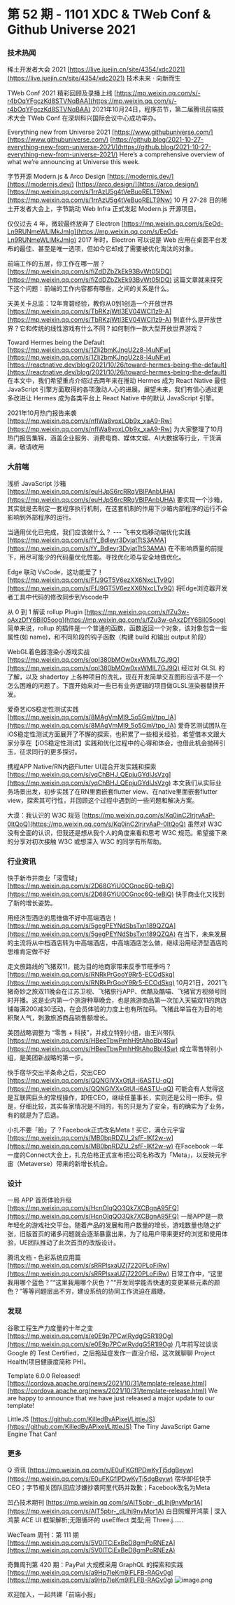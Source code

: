 # 第 52 期 - 1101 XDC & TWeb Conf & Github Universe 2021
### 技术热闻
稀土开发者大会 2021
[https://live.juejin.cn/site/4354/xdc2021](https://live.juejin.cn/site/4354/xdc2021)
技术未来 · 向新而生

TWeb Conf 2021 精彩回顾及录播上线
[https://mp.weixin.qq.com/s/-r4bOqYFgczKd8STVNqBAA](https://mp.weixin.qq.com/s/-r4bOqYFgczKd8STVNqBAA)
2021年10月24日，程序员节，第二届腾讯前端技术大会 TWeb Conf 在深圳科兴国际会议中心成功举办。

Everything new from Universe 2021
[https://www.githubuniverse.com/](https://www.githubuniverse.com/)
[https://github.blog/2021-10-27-everything-new-from-universe-2021/](https://github.blog/2021-10-27-everything-new-from-universe-2021/)
Here’s a comprehensive overview of what we’re announcing at Universe this week.

字节开源 Modern.js & Arco Design
[https://modernjs.dev/](https://modernjs.dev/)
[https://arco.design/](https://arco.design/)
[https://mp.weixin.qq.com/s/1rrAzU5g4tVeBuoRELT9Nw](https://mp.weixin.qq.com/s/1rrAzU5g4tVeBuoRELT9Nw)
10 月 27-28 日的稀土开发者大会上，字节跳动 Web Infra 正式发起 Modern.js 开源项目。

仅仅过去 4 年，微软最终放弃了 Electron
[https://mp.weixin.qq.com/s/EeOd-Ln9RUNmeWLlMkJmIg](https://mp.weixin.qq.com/s/EeOd-Ln9RUNmeWLlMkJmIg)
2017 年时，Electron 可以说是 Web 应用在桌面平台发布的最佳、甚至是唯一选项，但如今它却成了需要被优化淘汰的对象。 

前端工作的五层，你工作在哪一层？
[https://mp.weixin.qq.com/s/fiZdDZbZkEk93BvWt05lDQ](https://mp.weixin.qq.com/s/fiZdDZbZkEk93BvWt05lDQ)
这篇文章就来探究下这个问题：前端的工作内容都有哪些，之间的关系是什么。

天美关卡总监：12年育碧经验，教你从0到1创造一个开放世界
[https://mp.weixin.qq.com/s/TbRKzjWtI3EV04WCI1z9-A](https://mp.weixin.qq.com/s/TbRKzjWtI3EV04WCI1z9-A)
到底什么是开放世界？它和传统的线性游戏有什么不同？如何制作一款大型开放世界游戏？

Toward Hermes being the Default
[https://mp.weixin.qq.com/s/1Zlj2bmKJngU2z8-l4uNFw](https://mp.weixin.qq.com/s/1Zlj2bmKJngU2z8-l4uNFw)
[https://reactnative.dev/blog/2021/10/26/toward-hermes-being-the-default](https://reactnative.dev/blog/2021/10/26/toward-hermes-being-the-default)
在本文中，我们希望重点介绍过去两年来在推动 Hermes 成为 React Native 最佳 JavaScript 引擎方面取得的各项激动人心的进展。展望未来，我们有信心通过更多改进让 Hermes 成为各类平台上 React Native 中的默认 JavaScript 引擎。

2021年10月热门报告来袭
[https://mp.weixin.qq.com/s/nfIWa8voxLOb9x_xaA9-Rw](https://mp.weixin.qq.com/s/nfIWa8voxLOb9x_xaA9-Rw)
为大家整理了10月热门报告集锦，涵盖企业服务、消费电商、媒体文娱、AI大数据等行业，干货满满，敬请收用

### 大前端
浅析 JavaScript 沙箱
[https://mp.weixin.qq.com/s/euHJpS6rcRRqVBIPAnbUHA](https://mp.weixin.qq.com/s/euHJpS6rcRRqVBIPAnbUHA)
要实现一个沙箱，其实就是去制定一套程序执行机制，在这套机制的作用下沙箱内部程序的运行不会影响到外部程序的运行。

当通用优化已完成，我们应该做什么？ --- 飞书文档移动端优化实践
[https://mp.weixin.qq.com/s/fY_Bdleyr3DvjatTtS3AMA](https://mp.weixin.qq.com/s/fY_Bdleyr3DvjatTtS3AMA)
在不影响质量的前提下，用尽可能少的代码量优化性能。寻找优化项与安全地做优化。

Edge 联动 VsCode，这功能爱了！
[https://mp.weixin.qq.com/s/FfJ9GT5V6ezXX6NxcLTv9Q](https://mp.weixin.qq.com/s/FfJ9GT5V6ezXX6NxcLTv9Q)
将Edge浏览器开发者工具中代码的修改同步到Vscode中

从 0 到 1 解读 rollup Plugin
[https://mp.weixin.qq.com/s/fZu3w-oAxzDfY6Bil05oog](https://mp.weixin.qq.com/s/fZu3w-oAxzDfY6Bil05oog)
简单来说，rollup 的插件是一个普通的函数，函数返回一个对象，该对象包含一些属性(如 name)，和不同阶段的钩子函数（构建 build 和输出 output 阶段）

WebGL着色器渲染小游戏实战
[https://mp.weixin.qq.com/s/opI380bMOw0xxWMlL7GJ9Q](https://mp.weixin.qq.com/s/opI380bMOw0xxWMlL7GJ9Q)
经过对 GLSL 的了解，以及 shadertoy 上各种项目的洗礼，现在开发简单交互图形应该不是一个怎么困难的问题了。下面开始来对一些已有业务逻辑的项目做GLSL渲染器替换开发。

爱奇艺iOS稳定性测试实践
[https://mp.weixin.qq.com/s/8MAgVmMI9_5o5GmVtpp_lA](https://mp.weixin.qq.com/s/8MAgVmMI9_5o5GmVtpp_lA)
爱奇艺测试团队在iOS稳定性测试方面展开了不懈的探索，也积累了一些相关经验，希望借本文跟大家分享在【iOS稳定性测试】实践和优化过程中的心得和体会，也借此机会抛砖引玉，征求同行的更多探讨。

携程APP Native/RN内嵌Flutter UI混合开发实践和探索
[https://mp.weixin.qq.com/s/yqChBHJ_QEpjuGYdIJsVzg](https://mp.weixin.qq.com/s/yqChBHJ_QEpjuGYdIJsVzg)
本文我们从实际业务场景出发，初步实践了在RN里面嵌套flutter view、在native里面嵌套flutter view，探索其可行性，并回顾这个过程中遇到的一些问题和解决方案。

大漠：我认识的 W3C 规范
[https://mp.weixin.qq.com/s/Kq0inC2lrjrvAaP-0ltQoQ](https://mp.weixin.qq.com/s/Kq0inC2lrjrvAaP-0ltQoQ)
虽然对 W3C 没有全面的认识，但我还是想从我个人的角度来看和思考 W3C 规范。希望接下来的分享对初次接触 W3C 或想深入 W3C 的同学有所帮助。

### 行业资讯
快手新市井商业「滚雪球」
[https://mp.weixin.qq.com/s/2D68GYiU0CGnoc6Q-teBiQ](https://mp.weixin.qq.com/s/2D68GYiU0CGnoc6Q-teBiQ)
快手商业化又找到了新的增长姿势。

用经济型酒店的思维做不好中高端酒店！
[https://mp.weixin.qq.com/s/5gegPEYNdSbsTxn189QZQA](https://mp.weixin.qq.com/s/5gegPEYNdSbsTxn189QZQA)
在当下，未来发展的主流将从中档酒店转为中高端酒店，中高端酒店怎么做，继续沿用经济型酒店的思维肯定做不好

走文旅路线的飞猪双11，能为目的地商家带来反季节旺季吗？
[https://mp.weixin.qq.com/s/RNRkPrGooY9Rr5-ECOdSkg](https://mp.weixin.qq.com/s/RNRkPrGooY9Rr5-ECOdSkg)
10月21日，2021飞猪奇妙之旅双11晚会在江苏卫视、飞猪旅行APP、优酷及酷喵、飞猪官方视频号同时开播。这是业内第一个旅游种草晚会，也是旅游商品第一次加入天猫双11的跨店铺每满200减30活动，在会员体验的力度上也有所加码。飞猪此举旨在为目的地积聚人气，刺激旅游商品销售额增长。 

美团战略调整为 “零售 + 科技”，并成立特别小组，由王兴带队
[https://mp.weixin.qq.com/s/HBeeTbwPmhH9tAhoBbl4Sw](https://mp.weixin.qq.com/s/HBeeTbwPmhH9tAhoBbl4Sw)
成立零售特别小组，是美团新战略的第一步。

快手宿华交出半条命之后，交出CEO
[https://mp.weixin.qq.com/s/QQNGIVXxGtUl-i6ASTU-qQ](https://mp.weixin.qq.com/s/QQNGIVXxGtUl-i6ASTU-qQ)
可能会有人觉得这是互联网巨头的常规操作，卸任CEO，继续任董事长，实则还是公司一把手。但是，仔细比较，其实各家情况是不同的，有的只是为了安全，有的确实为了业务，有的就是为了后退。

小扎不要「脸」了？Facebook正式改名Meta！买它，满仓元宇宙
[https://mp.weixin.qq.com/s/MB0bpRDZU_2sfF-lKf2w-w](https://mp.weixin.qq.com/s/MB0bpRDZU_2sfF-lKf2w-w)
在Facebook 一年一度的Connect大会上，扎克伯格正式宣布把公司名称改为「Meta」，以反映元宇宙（Metaverse）带来的新增长机会。

### 设计
一局 APP 首页体验升级
[https://mp.weixin.qq.com/s/HcnOlqQO3Qk7XCBgnA95FQ](https://mp.weixin.qq.com/s/HcnOlqQO3Qk7XCBgnA95FQ)
一局APP是一款年轻化的游戏社交平台。随着产品的发展和用户数量的增长，游戏数量也随之扩张，旧版首页的诸多问题就会逐渐暴露出来，为了给用户带来更好的浏览和使用体验，UE团队推动了此次首页的改版设计。

腾讯文档 - 色彩系统应用篇
[https://mp.weixin.qq.com/s/sRRPlsxaUZj7220PLoFiRw](https://mp.weixin.qq.com/s/sRRPlsxaUZj7220PLoFiRw)
日常工作中，“这里我用哪个蓝色？”“这里我用哪个灰色？”“开发同学能否快速的变更某些元素的颜色？”等等问题层出不穷，建设系统的协同工作流迫在眉睫。

### 发现
谷歌工程生产力度量的十年之变
[https://mp.weixin.qq.com/s/e0E9p7PCwlRydgG5R1l9Og](https://mp.weixin.qq.com/s/e0E9p7PCwlRydgG5R1l9Og)
几年前写过谈谈 Google 的 Test Certified，之后拖延症发作一直没介绍，这次就聊聊 Project Health(项目健康度简称 PH)。

Template 6.0.0 Released!
[https://cordova.apache.org/news/2021/10/31/template-release.html](https://cordova.apache.org/news/2021/10/31/template-release.html)
We are happy to announce that we have just released a major update to our template!

LittleJS
[https://github.com/KilledByAPixel/LittleJS](https://github.com/KilledByAPixel/LittleJS)
The Tiny JavaScript Game Engine That Can!

### 更多
Q 资讯
[https://mp.weixin.qq.com/s/E0uFKGflPDwKyTj5dgBeyw](https://mp.weixin.qq.com/s/E0uFKGflPDwKyTj5dgBeyw)
宿华卸任快手CEO；字节相关团队回应涉嫌抄袭阿里代码并致歉；Facebook改名为Meta

凹凸技术期刊
[https://mp.weixin.qq.com/s/AlT5pbr-_dLlhj9nyMpr1A](https://mp.weixin.qq.com/s/AlT5pbr-_dLlhj9nyMpr1A)
白日照耀开鸿蒙 | 深入鸿蒙 ACE UI 框架解析;无限循环的 useEffect 类型;用 Three.j……

WecTeam 周刊：第 111 期[https://mp.weixin.qq.com/s/5V0lTCiExBeD8gmPoRNEzA](https://mp.weixin.qq.com/s/5V0lTCiExBeD8gmPoRNEzA)

奇舞周刊第 420 期：PayPal 大规模采用 GraphQL 的探索和实践
[https://mp.weixin.qq.com/s/a9Hp7IeKm9lFLFB-RAGv0g](https://mp.weixin.qq.com/s/a9Hp7IeKm9lFLFB-RAGv0g)
![image.png](https://cdn.nlark.com/yuque/0/2020/png/85771/1605930034828-7fc81343-651f-4a15-8465-eebe5a23cf61.png#height=31&id=C5Hpa&margin=%5Bobject%20Object%5D&name=image.png&originHeight=90&originWidth=2186&originalType=binary&ratio=1&size=14325&status=done&style=none&width=746)


欢迎加入，一起共建「前端小报」
